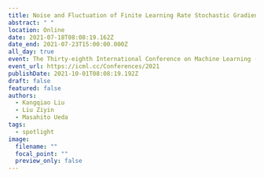 ```yaml
---
title: Noise and Fluctuation of Finite Learning Rate Stochastic Gradient Descent
abstract: " "
location: Online
date: 2021-07-18T08:08:19.162Z
date_end: 2021-07-23T15:00:00.000Z
all_day: true
event: The Thirty-eighth International Conference on Machine Learning (ICML 2021)
event_url: https://icml.cc/Conferences/2021
publishDate: 2021-10-01T08:08:19.192Z
draft: false
featured: false
authors:
  - Kangqiao Liu
  - Liu Ziyin
  - Masahito Ueda
tags:
  - spotlight
image:
  filename: ""
  focal_point: ""
  preview_only: false
---
```

